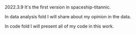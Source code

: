 2022.3.9 It's the first version in spaceship-titannic.

In data analysis fold I will share about my opinion in the data. 

In code fold I will present all of my code in this work. 
